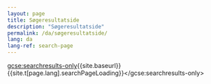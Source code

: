 ```yaml
---
layout: page
title: Søgeresultatside
description: "Søgeresultatside"
permalink: /da/søgeresultatside/
lang: da
lang-ref: search-page
---
```


<script async src="https://cse.google.com/cse.js?cx=308895c248cdc4987"></script>

<gcse:searchresults-only>{{site.baseurl}}{{site.t[page.lang].searchPageLoading}}</gcse:searchresults-only>
